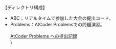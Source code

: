 【ディレクトリ構成】
- ABC：リアルタイムで参加した大会の提出コード。
- Problems：AtCoder Problemsでの問題演習。
\
\
[AtCoder Problems への提出記録](https://kenkoooo.com/atcoder/#/user/shokohs?userPageTab=Submissions)\
\
